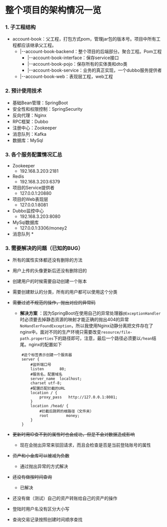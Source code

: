 # 整个项目的架构情况一览

### 1. 子工程结构
+ account-book：父工程，打包方式pom，管理jar包的版本号。项目中所有工程都应该继承父工程。
	+ |--account-book-backend：整个项目的后端部分。聚合工程。Pom工程
	    + |--account-book-interface：保存service接口
	    + |--account-book-pojo：保存所有的实体类和dto类
	    + |--account-book-service：业务的真正实现，一个dubbo服务提供者
	+ |--account-book-web：表现层工程，web工程

### 2. 预计使用技术
+ 基础Bean管理：SpringBoot
+ 安全性和权限控制：SpringSecurity 
+ 反向代理：Nginx 
+ RPC框架：Dubbo
+ 注册中心：Zookeeper
+ 消息队列：Kafka
+ 数据库：MySql

### 3. 各个服务配置情况汇总
+ Zookeeper 
    * 192.168.3.203:2181
+ Redis
    * 192.168.3.203:6379
+ 项目的Service提供者  
    * 127.0.0.1:20880
+ 项目的Web表现层
    * 127.0.0.1:8081
+ Dubbo监控中心
    * 192.168.3.203:8080
+ MySql数据库
    * 127.0.0.1:3306/money2
+ 消息队列
    * 
    
### 3. 需要解决的问题（已知的BUG）

* 所有的属性实体都还没有删除的方法
* 用户上传的头像更新后还没有删除旧的
* 创建用户的时候需要自动创建一个账本
* 需要创建默认的分类，所有的用户都可以使用这个分类
* ~~需要过滤不规范的操作，抛出对应的异常码~~
    * **解决方案** ：因为SpringBoot在使用自己的异常处理器`@ExceptionHandler`时必须要去掉静态资源的映射才能正确的抛出404的异常`NoHandlerFoundException`，所以我使用Nginx动静分离把文件存在了nginx中。面对不同的生产环境只需要改变`resource/file-path.properties`下的路径即可，注意，最后一个路径必须要以`/hean`结尾。nginx的配置如下
    
    ```
        #这个标签表示创建一个服务器
        server {
        	#监听端口号
            listen       80;
        	#服务名，配置域名
            server_name  localhost;
            charset utf-8;
        	#配置匹配拦截的URL
            location / {
                proxy_pass   http://127.0.0.1:8081;
            }
        	location /head/ {
        		#拦截后跳转的根路径（文件夹）
        		root		money;
        	}
        }
    ```
* ~~更新时用ID查不到的属性时也会成功，但是不会对数据造成影响~~ 
    * 现在会抛出异常来驳回请求，而且会检查是否是当前登陆账号的属性
* ~~资产和小金库可以被减为负数~~
    * 通过抛出异常的方式解决
* ~~还没有做按时间查询~~ 
    * 已解决
* 还没有做（测试）自己的资产转账给自己的资产的操作
* 登陆时用户名没有区分大小写
* 查询交易记录按照创建时间顺序查找
